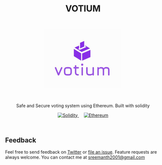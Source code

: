 <h1 align="center"> VOTIUM </h1> <br>
<p align="center">
  <a href="https://gitpoint.co/">
    <img alt="MeetApi" title="MeetApi" src="logo.JPG" width=250>
  </a>
</p>
<br />



<p align="center">
  Safe and Secure voting system using Ethereum. Built with solidity
</p>

<p align="center">
  <a href="https://docs.soliditylang.org/en/v0.8.3/" >
    <img alt="Solidity" title="Solidity" src="https://miro.medium.com/max/596/0*JJsN4KUuwBRwI0yv.png" height="50px">
  </a>
  &nbsp;&nbsp;&nbsp;
  <a href="https://ethereum.org/en/">
    <img alt="Ethereum" title="Ethereum" src="https://ethereum.org/static/a110735dade3f354a46fc2446cd52476/1d713/eth-home-icon.png" height="50px">
  </a>
</p>
<br />



## Feedback

Feel free to send feedback on [Twitter](https://twitter.com/GSreemanth) or [file an issue](https://github.com/SreemanthG/meetings-api-appointy/issues/new). Feature requests are always welcome. You can contact me at sreemanth2001@gmail.com
